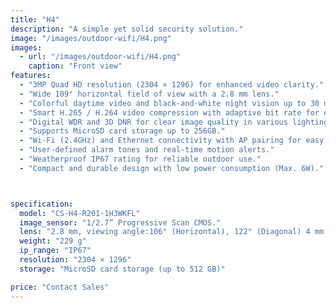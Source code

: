 ```yaml
---
title: "H4"
description: "A simple yet solid security solution."
image: "/images/outdoor-wifi/H4.png"
images:
  - url: "/images/outdoor-wifi/H4.png"
    caption: "Front view"
features:
  - "3MP Quad HD resolution (2304 × 1296) for enhanced video clarity."
  - "Wide 109° horizontal field of view with a 2.8 mm lens."
  - "Colorful daytime video and black-and-white night vision up to 30 meters (98 ft.)."
  - "Smart H.265 / H.264 video compression with adaptive bit rate for efficient storage."
  - "Digital WDR and 3D DNR for clear image quality in various lighting conditions."
  - "Supports MicroSD card storage up to 256GB."
  - "Wi-Fi (2.4GHz) and Ethernet connectivity with AP pairing for easy setup."
  - "User-defined alarm tones and real-time motion alerts."
  - "Weatherproof IP67 rating for reliable outdoor use."
  - "Compact and durable design with low power consumption (Max. 6W)."



specification:
  model: "CS-H4-R201-1H3WKFL"
  image_sensor: "1/2.7” Progressive Scan CMOS."
  lens: "2.8 mm, viewing angle:106° (Horizontal), 122° (Diagonal) 4 mm, viewing angle:86° (Horizontal), 102° (Diagonal) 6 mm, viewing angle:52° (Horizontal), 62° (Diagonal)."
  weight: "229 g"
  ip_range: "IP67"
  resolution: "2304 × 1296"
  storage: "MicroSD card storage (up to 512 GB)"

price: "Contact Sales"
---
```

